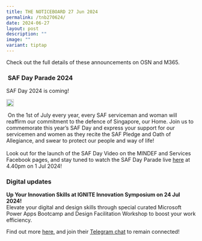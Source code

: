 ```yaml
---
title: THE NOTICEBOARD 27 Jun 2024
permalink: /tnb270624/
date: 2024-06-27
layout: post
description: ""
image: ""
variant: tiptap
---
```

<p>Check out the full details of these announcements on OSN and M365.</p>
<h3>&nbsp;<strong>SAF Day Parade 2024</strong></h3>
<p>SAF Day 2024 is coming!</p>
<div class="isomer-image-wrapper">
<img style="box-sizing: border-box; vertical-align: text-bottom; border-style: none; background-image: initial; background-position: initial; background-repeat: no-repeat; background-attachment: initial; background-origin: initial; background-clip: initial; background-color: rgb(255, 255, 255); background-size: calc(1.25*var(--message-text-size, 1rem)); color: rgba(0, 0, 0, 0); display: inline-block; width: calc(1.25*var(--message-text-size, 1rem)); height: calc(1.25*var(--message-text-size, 1rem)); margin-inline-end: 1px; overflow: hidden; flex-shrink: 0; user-select: text; -webkit-user-drag: none; font-family: Roboto, -apple-system, BlinkMacSystemFont, &quot;Apple Color Emoji&quot;, &quot;Segoe UI&quot;, Oxygen, Ubuntu, Cantarell, &quot;Fira Sans&quot;, &quot;Droid Sans&quot;, &quot;Helvetica Neue&quot;, sans-serif; font-size: 16px; font-style: normal; font-variant-ligatures: normal; font-variant-caps: normal; font-weight: 400; letter-spacing: normal; orphans: 2; text-align: start; text-indent: 0px; text-transform: none; widows: 2; word-spacing: 0px; -webkit-text-stroke-width: 0px; white-space: pre-wrap; text-decoration-thickness: initial; text-decoration-style: initial; text-decoration-color: initial;" height="auto" width="100%" alt="🎉" src="https://web.telegram.org/a/img-apple-64/1f389.png">
</div>
<p>&nbsp;On the 1st of July every year, every SAF serviceman and woman will
reaffirm our commitment to the defence of Singapore, our Home. Join us
to commemorate this year’s SAF Day and express your support for our servicemen
and women as they recite the SAF Pledge and Oath of Allegiance, and swear
to protect our people and way of life!
<br>
<br>Look out for the launch of the SAF Day Video on the MINDEF and Services
Facebook pages, and stay tuned to watch the SAF Day Parade live <a href="https://go.gov.sg/safday24" class="text-entity-link" rel="noopener noreferrer" target="_blank">here</a>&nbsp;at
4.40pm on 1 Jul 2024!</p>
<h3>Digital updates</h3>
<p><strong>Up Your Innovation Skills at IGNITE Innovation Symposium on 24 Jul 2024! </strong>
<br>Elevate your digital and design skills through special curated Microsoft
Power Apps Bootcamp and Design Facilitation Workshop to boost your work
efficiency.</p>
<p>Find out more <a href="https://go.gov.sg/iis24-edm3" class="text-entity-link" rel="noopener noreferrer" target="_blank">here,</a>&nbsp;and join their <a href="https://go.gov.sg/iis24-telegram-bot" class="text-entity-link" rel="noopener noreferrer" target="_blank">Telegram chat</a>&nbsp;to
remain connected!</p>